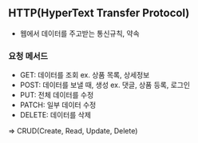 ## HTTP(HyperText Transfer Protocol)

- 웹에서 데이터를 주고받는 통신규칙, 약속

### 요청 메서드

- GET: 데이터를 조회 ex. 상품 목록, 상세정보
- POST: 데이터를 보낼 때, 생성 ex. 댓글, 상품 등록, 로그인
- PUT: 전체 데이터를 수정
- PATCH: 일부 데이터 수정
- DELETE: 데이터를 삭제

=> CRUD(Create, Read, Update, Delete)